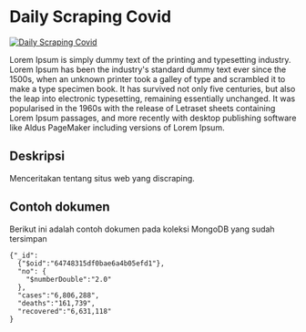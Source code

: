 # Daily Scraping Covid

[![Daily Scraping Covid](https://github.com/sta1562/mongo-covid/actions/workflows/covid-scrape.yml/badge.svg)](https://github.com/sta1562/mongo-covid/actions/workflows/covid-scrape.yml)

Lorem Ipsum is simply dummy text of the printing and typesetting industry. Lorem Ipsum has been the industry's standard dummy text ever since the 1500s, when an unknown printer took a galley of type and scrambled it to make a type specimen book. It has survived not only five centuries, but also the leap into electronic typesetting, remaining essentially unchanged. It was popularised in the 1960s with the release of Letraset sheets containing Lorem Ipsum passages, and more recently with desktop publishing software like Aldus PageMaker including versions of Lorem Ipsum.

## Deskripsi 

Menceritakan tentang situs web yang discraping.


## Contoh dokumen 

Berikut ini adalah contoh dokumen pada koleksi MongoDB yang sudah tersimpan

```
{"_id":
  {"$oid":"64748315df0bae6a4b05efd1"},
  "no": {
    "$numberDouble":"2.0"
  },
  "cases":"6,806,288",
  "deaths":"161,739",
  "recovered":"6,631,118"
}
```